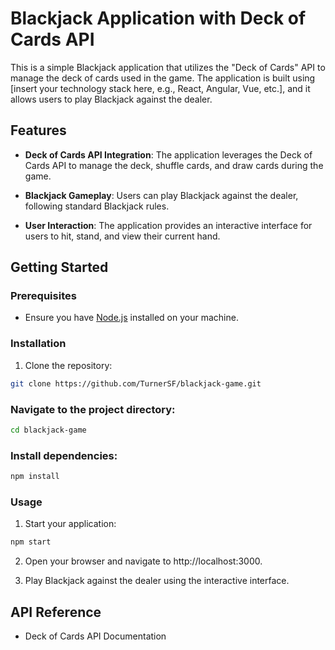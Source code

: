 # Blackjack Application with Deck of Cards API

This is a simple Blackjack application that utilizes the "Deck of Cards" API to manage the deck of cards used in the game. The application is built using [insert your technology stack here, e.g., React, Angular, Vue, etc.], and it allows users to play Blackjack against the dealer.

## Features

- **Deck of Cards API Integration**: The application leverages the Deck of Cards API to manage the deck, shuffle cards, and draw cards during the game.

- **Blackjack Gameplay**: Users can play Blackjack against the dealer, following standard Blackjack rules.

- **User Interaction**: The application provides an interactive interface for users to hit, stand, and view their current hand.

## Getting Started

### Prerequisites

- Ensure you have [Node.js](https://nodejs.org/) installed on your machine.

### Installation

1. Clone the repository:

```bash
git clone https://github.com/TurnerSF/blackjack-game.git
```

### Navigate to the project directory: 
```bash 
cd blackjack-game
```

### Install dependencies: 
```bash
npm install
```

### Usage

1. Start your application: 
```bash
npm start
```

2. Open your browser and navigate to http://localhost:3000.

3. Play Blackjack against the dealer using the interactive interface.

## API Reference
- Deck of Cards API Documentation
